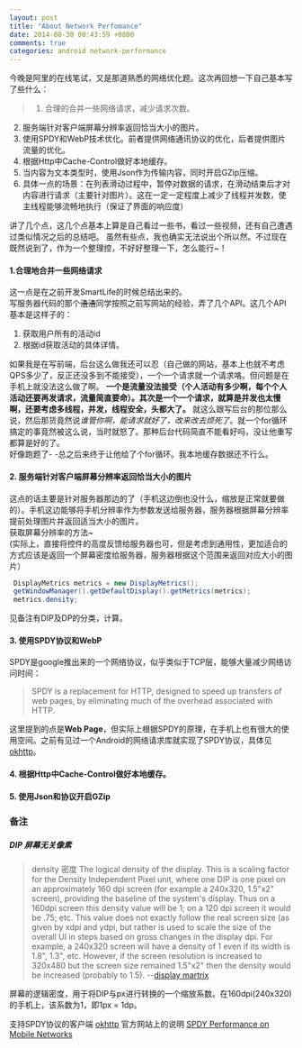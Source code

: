 ```yaml
---
layout: post
title: "About Network Perfomance"
date: 2014-08-30 00:43:59 +0800
comments: true
categories: android network-performance
---
```

今晚是阿里的在线笔试，又是那道熟悉的网络优化题。这次再回想一下自己基本写了些什么：
>1. 合理的合并一些网络请求，减少请求次数。
2. 服务端针对客户端屏幕分辨率返回恰当大小的图片。
3. 使用SPDY和WebP技术优化。前者提供网络通讯协议的优化，后者提供图片流量的优化。
4. 根据Http中Cache-Control做好本地缓存。
5. 当内容为文本类型时，使用Json作为传输内容，同时开启GZip压缩。
6. 具体一点的场景：在列表滑动过程中，暂停对数据的请求，在滑动结束后才对内容进行请求（主要针对图片）。这在一定一定程度上减少了线程并发数，使主线程能够流畅地执行（保证了界面的响应度）
<!-- more-->
讲了几个点，这几个点基本上算是自己看过一些书，看过一些视频，还有自己遭遇过类似情况之后的总结吧。 虽然有些点，我也确实无法说出个所以然。不过现在既然说到了，作为一个整理控，不好好整理一下，怎么能行~！

#### 1.合理地合并一些网络请求  
这一点是在之前开发SmartLife的时候总结出来的。  
写服务器代码的那个~~渣渣~~同学按照之前写网站的经验，弄了几个API。这几个API基本是这样子的：
1. 获取用户所有的活动id 
2. 根据id获取活动的具体详情。

如果我是在写前端，后台这么做我还可以忍（自己做的网站，基本上也就不考虑QPS多少了，反正还没多到不能接受），一个一个请求就一个请求咯。但问题是在手机上就没法这么做了啊。
**一个是流量没法接受（个人活动有多少啊，每个个人活动还要再发请求，流量简直要命）。其次是一个一个请求，就算是并发也太慢啊，还要考虑多线程，并发，线程安全，头都大了。**
就这么跟写后台的那位那么说，然后那货竟然说*谁管你啊，能请求就好了，改来改去烦死了*。就一个for循环搞定的事竟然被这么说，当时就怒了。那种后台代码简直不能看好吗，没让他重写都算是好的了。  
好像跑题了- -总之后来终于让他给了个for循环。我本地缓存数据还不行么。

#### 2. 服务端针对客户端屏幕分辨率返回恰当大小的图片
这点的话主要是针对服务器那边的了（手机这边倒也没什么，缩放是正常就要做的）。手机这边能够将手机分辨率作为参数发送给服务器，服务器根据屏幕分辨率提前处理图片并返回适当大小的图片。  
获取屏幕分辨率的方法~  
(实际上，直接将控件的高度反馈给服务器也可，但是考虑到通用性，更加适合的方式应该是返回一个屏幕密度给服务器，服务器根据这个范围来返回对应大小的图片）
```java
 DisplayMetrics metrics = new DisplayMetrics();
 getWindowManager().getDefaultDisplay().getMetrics(metrics);
 metrics.density;
```
见备注有DIP及DP的分类，计算。

#### 3. 使用SPDY协议和WebP
SPDY是google推出来的一个网络协议，似乎类似于TCP层，能够大量减少网络访问时间：
>SPDY is a replacement for HTTP, designed to speed up transfers of web pages, by eliminating much of the overhead associated with HTTP. 

这里提到的点是**Web Page**，但实际上根据SPDY的原理，在手机上也有很大的使用空间。之前有见过一个Android的网络请求库就实现了SPDY协议，具体见[okhttp][okhttp]。


#### 4. 根据Http中Cache-Control做好本地缓存。


#### 5. 使用Json和协议开启GZip

### 备注
##### DIP 屏幕无关像素
> density 密度
The logical density of the display. This is a scaling factor for the Density Independent Pixel unit, where one DIP is one pixel on an approximately 160 dpi screen (for example a 240x320, 1.5"x2" screen), providing the baseline of the system's display. Thus on a 160dpi screen this density value will be 1; on a 120 dpi screen it would be .75; etc.
This value does not exactly follow the real screen size (as given by xdpi and ydpi, but rather is used to scale the size of the overall UI in steps based on gross changes in the display dpi. For example, a 240x320 screen will have a density of 1 even if its width is 1.8", 1.3", etc. However, if the screen resolution is increased to 320x480 but the screen size remained 1.5"x2" then the density would be increased (probably to 1.5). --[display martrix][dp]

屏幕的逻辑密度，用于将DIP与px进行转换的一个缩放系数。在160dpi(240x320) 的手机上，该系数为1，即1px = 1dp。

支持SPDY协议的客户端 [okhttp][okhttp]
官方网站上的说明 [SPDY Performance on Mobile Networks ][spdy-for-mobile]

[okhttp]: http://square.github.io/okhttp/
[spdy-for-mobile]: https://developers.google.com/speed/articles/spdy-for-mobile
[dp]: http://developer.android.com/reference/android/util/DisplayMetrics.html